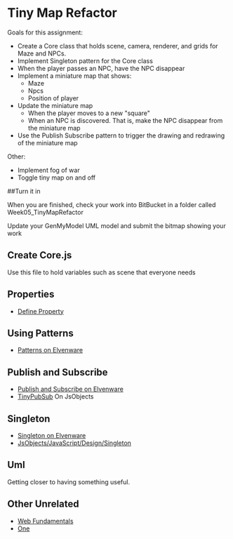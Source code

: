 # Tiny Map Refactor

Goals for this assignment:

- Create a Core class that holds scene, camera, renderer, and grids for Maze and NPCs.
- Implement Singleton pattern for the Core class
- When the player passes an NPC, have the NPC disappear
- Implement  a miniature map that shows:
	- Maze
	- Npcs
	- Position of player
- Update the miniature map
	- When the player moves to a new "square"
	- When an NPC is discovered. That is, make the NPC disappear from the miniature map
- Use the Publish Subscribe pattern to trigger the drawing and redrawing of the miniature map

Other:
- Implement fog of war
- Toggle tiny map on and off

##Turn it in

When you are finished, check your work into BitBucket in a folder called Week05_TinyMapRefactor

Update your GenMyModel UML model and submit the bitmap showing your work
	

## Create Core.js

Use this file to hold variables such as scene that everyone needs

## Properties

- [Define Property][jsprop]

[jsprop]: http://www.elvenware.com/charlie/development/web/JavaScript/JavaScriptObjects.html#defineproperty

## Using Patterns

- [Patterns on Elvenware][patterns]

[patterns]: http://www.elvenware.com/charlie/development/web/JavaScript/JavaScriptPatterns.html#overview 

## Publish and Subscribe

- [Publish and Subscribe on Elvenware][pelf] 
- [TinyPubSub](https://github.com/charliecalvert/JsObjects/blob/master/JavaScript/Design/PubSubTopic04/public/javascripts/TinyPubSub.js) On JsObjects

[pelf]: http://www.elvenware.com/charlie/development/web/JavaScript/JavaScriptPatterns.html#publish-and-subscribe

## Singleton

- [Singleton on Elvenware][elfSing]
- [JsObjects/JavaScript/Design/Singleton][sing]

[elfSing]: http://www.elvenware.com/charlie/development/web/JavaScript/JavaScriptPatterns.html#singleton
[sing]: https://github.com/charliecalvert/JsObjects/tree/master/JavaScript/Design/Singleton

## Uml

Getting closer to having something useful.


## Other Unrelated

- [Web Fundamentals](https://developers.google.com/web/fundamentals/)
- [One](https://developers.google.com/web/fundamentals/layouts/rwd-fundamentals/)
